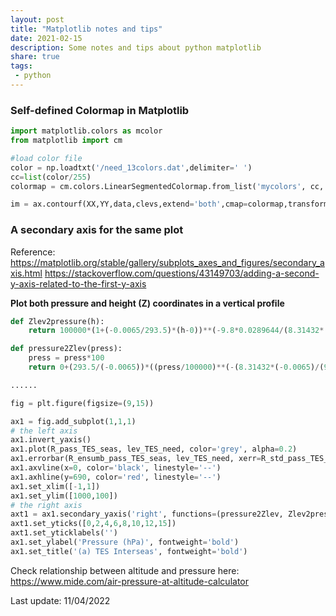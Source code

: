 ```yaml
---
layout: post
title: "Matplotlib notes and tips"
date: 2021-02-15
description: Some notes and tips about python matplotlib
share: true
tags:
 - python
---
```


### Self-defined Colormap in Matplotlib

```python
import matplotlib.colors as mcolor
from matplotlib import cm

#load color file
color = np.loadtxt('/need_13colors.dat',delimiter=' ')
cc=list(color/255)
colormap = cm.colors.LinearSegmentedColormap.from_list('mycolors', cc, N=np.shape(color)[0])

im = ax.contourf(XX,YY,data,clevs,extend='both',cmap=colormap,transform= proj)   
```

### A secondary axis for the same plot
Reference:
<https://matplotlib.org/stable/gallery/subplots_axes_and_figures/secondary_axis.html>
<https://stackoverflow.com/questions/43149703/adding-a-second-y-axis-related-to-the-first-y-axis>

**Plot both pressure and height (Z) coordinates in a vertical profile**
```python
def Zlev2pressure(h):
    return 100000*(1+(-0.0065/293.5)*(h-0))**(-9.8*0.0289644/(8.31432*(-0.0065)))/100  # hPa

def pressure2Zlev(press):
    press = press*100
    return 0+(293.5/(-0.0065))*((press/100000)**(-(8.31432*(-0.0065)/(9.8*0.0289644)))-1)/1000  #km

......

fig = plt.figure(figsize=(9,15))

ax1 = fig.add_subplot(1,1,1)
# the left axis
ax1.invert_yaxis()
ax1.plot(R_pass_TES_seas, lev_TES_need, color='grey', alpha=0.2)
ax1.errorbar(R_ensumb_pass_TES_seas, lev_TES_need, xerr=R_std_pass_TES_seas, fmt='o-', color='black', ecolor='blue', capsize=4)
ax1.axvline(x=0, color='black', linestyle='--')
ax1.axhline(y=690, color='red', linestyle='--')
ax1.set_xlim([-1,1])
ax1.set_ylim([1000,100])
# the right axis
axt1 = ax1.secondary_yaxis('right', functions=(pressure2Zlev, Zlev2pressure))
axt1.set_yticks([0,2,4,6,8,10,12,15])
axt1.set_yticklabels('') 
ax1.set_ylabel('Pressure (hPa)', fontweight='bold')
ax1.set_title('(a) TES Interseas', fontweight='bold')
```

Check relationship between altitude and pressure here:
<https://www.mide.com/air-pressure-at-altitude-calculator>


Last update: 11/04/2022